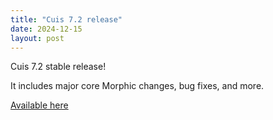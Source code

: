 ```yaml
---
title: "Cuis 7.2 release"
date: 2024-12-15
layout: post
---
```


Cuis 7.2 stable release!

It includes major core Morphic changes, bug fixes, and more.

[Available here](https://github.com/Cuis-Smalltalk/Cuis7-2)
